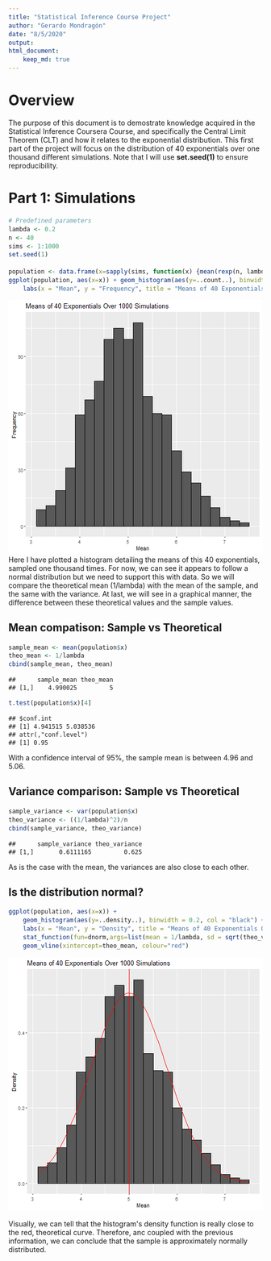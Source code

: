 ```yaml
---
title: "Statistical Inference Course Project"
author: "Gerardo Mondragón"
date: "8/5/2020"
output: 
html_document:
    keep_md: true
---
```



# Overview
The purpose of this document is to demostrate knowledge acquired in the Statistical Inference Coursera Course, and specifically the Central Limit Theorem (CLT) and how it relates to the exponential distribution. 
This first part of the project will focus on the distribution of 40 exponentials over one thousand different simulations. Note that I will use **set.seed(1)** to ensure reproducibility.

# Part 1: Simulations

```r
# Predefined parameters
lambda <- 0.2
n <- 40
sims <- 1:1000
set.seed(1)

population <- data.frame(x=sapply(sims, function(x) {mean(rexp(n, lambda))}))
ggplot(population, aes(x=x)) + geom_histogram(aes(y=..count..), binwidth = 0.2, col = "black") +
    labs(x = "Mean", y = "Frequency", title = "Means of 40 Exponentials Over 1000 Simulations")
```

![plot of chunk sim](figure/sim-1.png)
Here I have plotted a histogram detailing the means of this 40 exponentials, sampled one thousand  times. For now, we can see it appears to follow a normal distribution but we need to support this with data. So we will compare the theoretical mean (1/lambda) with the mean of the sample, and the same with the variance. At last, we will see in a graphical manner, the difference between these theoretical values and the sample values.  

## Mean compatison: Sample vs Theoretical

```r
sample_mean <- mean(population$x)
theo_mean <- 1/lambda
cbind(sample_mean, theo_mean)
```

```
##      sample_mean theo_mean
## [1,]    4.990025         5
```

```r
t.test(population$x)[4]
```

```
## $conf.int
## [1] 4.941515 5.038536
## attr(,"conf.level")
## [1] 0.95
```
With a confidence interval of 95%, the sample mean is between 4.96 and 5.06.

## Variance comparison: Sample vs Theoretical

```r
sample_variance <- var(population$x)
theo_variance <- ((1/lambda)^2)/n
cbind(sample_variance, theo_variance)
```

```
##      sample_variance theo_variance
## [1,]       0.6111165         0.625
```
As is the case with the mean, the variances are also close to each other. 

## Is the distribution normal?

```r
ggplot(population, aes(x=x)) + 
    geom_histogram(aes(y=..density..), binwidth = 0.2, col = "black") +
    labs(x = "Mean", y = "Density", title = "Means of 40 Exponentials Over 1000 Simulations") +
    stat_function(fun=dnorm,args=list(mean = 1/lambda, sd = sqrt(theo_variance)), color = "red") +
    geom_vline(xintercept=theo_mean, colour="red")
```

![plot of chunk plot normal](figure/plot_normal-1.png)

Visually, we can tell that the histogram's density function is really close to the red, theoretical curve. Therefore, anc coupled with the previous information, we can conclude that the sample is approximately normally distributed. 

